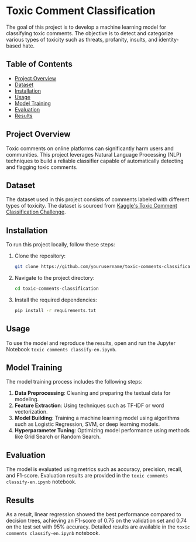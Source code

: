 # Toxic Comment Classification

The goal of this project is to develop a machine learning model for classifying toxic comments. The objective is to detect and categorize various types of toxicity such as threats, profanity, insults, and identity-based hate.

## Table of Contents

- [Project Overview](#project-overview)
- [Dataset](#dataset)
- [Installation](#installation)
- [Usage](#usage)
- [Model Training](#model-training)
- [Evaluation](#evaluation)
- [Results](#results)

## Project Overview

Toxic comments on online platforms can significantly harm users and communities. This project leverages Natural Language Processing (NLP) techniques to build a reliable classifier capable of automatically detecting and flagging toxic comments.

## Dataset

The dataset used in this project consists of comments labeled with different types of toxicity. The dataset is sourced from [Kaggle's Toxic Comment Classification Challenge](https://www.kaggle.com/c/jigsaw-toxic-comment-classification-challenge).

## Installation

To run this project locally, follow these steps:

1. Clone the repository:
   ```bash
   git clone https://github.com/yourusername/toxic-comments-classification.git
   ```
2. Navigate to the project directory:
   ```bash
   cd toxic-comments-classification
   ```
3. Install the required dependencies:
   ```bash
   pip install -r requirements.txt
   ```

## Usage

To use the model and reproduce the results, open and run the Jupyter Notebook `toxic comments classify-en.ipynb`.

## Model Training

The model training process includes the following steps:

1. **Data Preprocessing**: Cleaning and preparing the textual data for modeling.
2. **Feature Extraction**: Using techniques such as TF-IDF or word vectorization.
3. **Model Building**: Training a machine learning model using algorithms such as Logistic Regression, SVM, or deep learning models.
4. **Hyperparameter Tuning**: Optimizing model performance using methods like Grid Search or Random Search.

## Evaluation

The model is evaluated using metrics such as accuracy, precision, recall, and F1-score. Evaluation results are provided in the `toxic comments classify-en.ipynb` notebook.

## Results

As a result, linear regression showed the best performance compared to decision trees, achieving an F1-score of 0.75 on the validation set and 0.74 on the test set with 95% accuracy. Detailed results are available in the `toxic comments classify-en.ipynb` notebook.